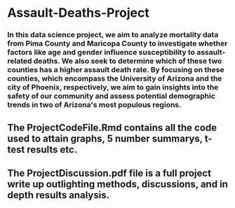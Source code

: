 # Assault-Deaths-Project

### In this data science project, we aim to analyze mortality data from Pima County and Maricopa County to investigate whether factors like age and gender influence susceptibility to assault-related deaths. We also seek to determine which of these two counties has a higher assault death rate. By focusing on these counties, which encompass the University of Arizona and the city of Phoenix, respectively, we aim to gain insights into the safety of our community and assess potential demographic trends in two of Arizona's most populous regions.

## The ProjectCodeFile.Rmd contains all the code used to attain graphs, 5 number summarys, t-test results etc.
## The ProjectDiscussion.pdf file is a full project write up outlighting methods, discussions, and in depth results analysis.
